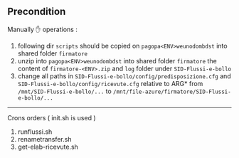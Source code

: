 
## Precondition

Manually ✋ operations : 

1. following dir `scripts` should be copied on `pagopa<ENV>weunodombdst` into shared folder `firmatore`
2. unzip into `pagopa<ENV>weunodombdst` into shared folder `firmatore` the content of `firmatore-<ENV>.zip` and `log` folder under `SID-Flussi-e-bollo`
3. change all paths in `SID-Flussi-e-bollo/config/predisposizione.cfg` and `SID-Flussi-e-bollo/config/ricevute.cfg` relative to ARG* from `/mnt/SID-Flussi-e-bollo/...` to `/mnt/file-azure/firmatore/SID-Flussi-e-bollo/...`

----

Crons orders  ( init.sh is used )
1. runflussi.sh 
2. renametransfer.sh
3. get-elab-ricevute.sh
